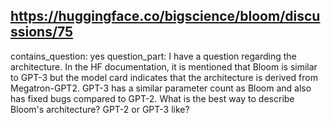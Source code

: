 ## https://huggingface.co/bigscience/bloom/discussions/75

contains_question: yes
question_part: I have a question regarding the architecture. In the HF documentation, it is mentioned that Bloom is similar to GPT-3 but the model card indicates that the architecture is derived from Megatron-GPT2. GPT-3 has a similar parameter count as Bloom and also has fixed bugs compared to GPT-2. What is the best way to describe Bloom's architecture? GPT-2 or GPT-3 like?